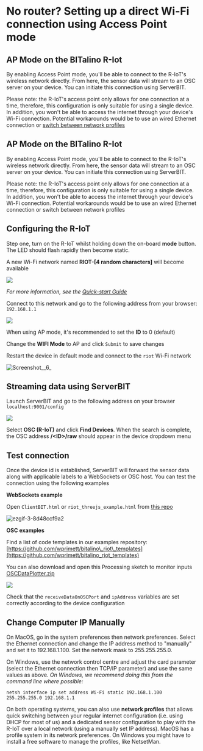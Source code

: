 # No router? Setting up a direct Wi-Fi connection using Access Point mode

## AP Mode on the BITalino R-Iot

By enabling Access Point mode, you'll be able to connect to the R-IoT's wireless network directly. From here, the sensor data will stream to an OSC server on your device. You can initiate this connection using ServerBIT.

Please note: the R-IoT's access point only allows for one connection at a time, therefore, this configuration is only suitable for using a single device. In addition, you won't be able to access the internet through your device's Wi-Fi connection. Potential workarounds would be to use an wired Ethernet connection or [switch between network profiles](https://gitlab.com/weselle/riot-serverbit/issues/3#Change%20Computer%20IP%20manually)

## AP Mode on the BITalino R-Iot

By enabling Access Point mode, you'll be able to connect to the R-IoT's wireless network directly. From here, the sensor data will stream to an OSC server on your device. You can initiate this connection using ServerBIT.

Please note: the R-IoT's access point only allows for one connection at a time, therefore, this configuration is only suitable for using a single device. In addition, you won't be able to access the internet through your device's Wi-Fi connection. Potential workarounds would be to use an wired Ethernet connection or switch between network profiles

## Configuring the R-IoT

Step one, turn on the R-IoT whilst holding down the on-board **mode** button. The LED should flash rapidly then become static.

A new Wi-Fi network named **RIOT-\[4 random characters\]** will become available

![](../../.gitbook/assets/screen_shot_2018-11-05_at_11.15.37_am%20%281%29.png)

_For more information, see the_ [_Quick-start Guide_](https://bitalino.com/downloads/quickstart-guide-riot-1.0.0.12-print.pdf)

Connect to this network and go to the following address from your browser: `192.168.1.1`

![](../../.gitbook/assets/screen_shot_2018-10-24_at_3.13.57_pm.png)

When using AP mode, it's recommended to set the **ID** to 0 \(default\)

Change the **WIFI Mode** to AP and click `Submit` to save changes

Restart the device in default mode and connect to the `riot` Wi-Fi network

![Screenshot\_\_6\_](https://gitlab.com/weselle/riot-serverbit/uploads/54ee41c423e08e42fa197e6f74df426b/Screenshot__6_.png)

## Streaming data using ServerBIT

Launch ServerBIT and go to the following address on your browser `localhost:9001/config`

![](../../.gitbook/assets/screen_shot_2018-11-06_at_10.25.38_am.png)

Select **OSC \(R-IoT\)** and click **Find Devices**. When the search is complete, the OSC address **/&lt;ID&gt;/raw** should appear in the device dropdown menu

## Test connection

Once the device id is established, ServerBIT will forward the sensor data along with applicable labels to a WebSockets or OSC host. You can test the connection using the following examples

**WebSockets example**

Open `ClientBIT.html` or `riot_threejs_example.html` from [this repo](https://github.com/BITalinoWorld/riot-python-serverbit)

![ezgif-3-8d48ccf9a2](https://gitlab.com/weselle/riot-serverbit/uploads/95340dac2a712c2efe8adb890e131560/ezgif-3-8d48ccf9a2.gif)

**OSC examples**

Find a list of code templates in our examples repository: [https://github.com/wprimett/bitalino\_riot\_templates](https://github.com/wprimett/bitalino_riot_templates)

You can also download and open this Processing sketch to monitor inputs [OSCDataPlotter.zip](https://github.com/wprimett/R-IoT-Developer-Totorials/tree/9eec5c35e8ccfb353bc6c121501509d2bd2fbcc2/uploads/1a2d9ec4d86e649aac9a0268e8c3ce8d/OSCDataPlotter.zip)

![](../../.gitbook/assets/osc_ex.png)

Check that the `receiveDataOnOSCPort` and `ipAddress` variables are set correctly according to the device configuration

## Change Computer IP Manually

On MacOS, go in the system preferences then network preferences. Select the Ethernet connection and change the IP address method to "manually" and set it to 192.168.1.100. Set the network mask to 255.255.255.0.

On Windows, use the network control centre and adjust the card parameter \(select the Ethernet connection then TCP/IP parameter\) and use the same values as above. _On Windows, we recommend doing this from the command line where possible:_

```text
netsh interface ip set address Wi-Fi static 192.168.1.100 255.255.255.0 192.168.1.1
```

On both operating systems, you can also use **network profiles** that allows quick switching between your regular internet configuration \(i.e. using DHCP for most of us\) and a dedicated sensor configuration to play with the R-IoT over a local network \(using a manually set IP address\). MacOS has a profile system in its network preferences. On Windows you might have to install a free software to manage the profiles, like NetsetMan.

